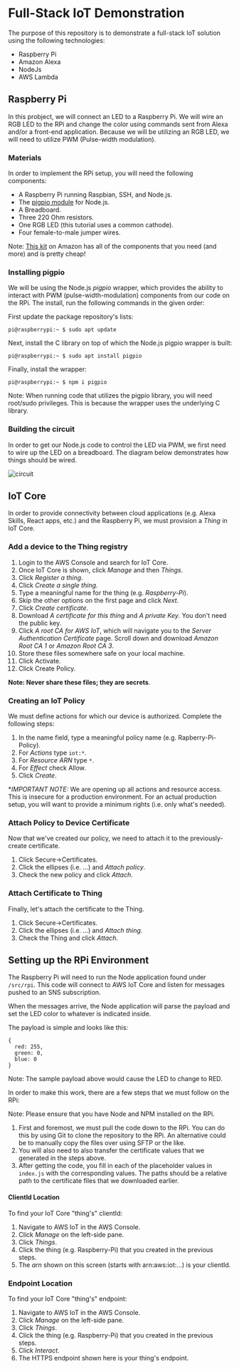 # Full-Stack IoT Demonstration

The purpose of this repository is to demonstrate a full-stack IoT solution using the following technologies:

- Raspberry Pi
- Amazon Alexa
- NodeJs
- AWS Lambda

## Raspberry Pi

In this probject, we will connect an LED to a Raspberry Pi. We will wire an RGB LED to the RPi and change the color using commands sent from Alexa and/or a front-end application. Because we will be utilizing an RGB LED, we will need to utilize PWM (Pulse-width modulation).

### Materials

In order to implement the RPi setup, you will need the following components:

- A Raspberry Pi running Raspbian, SSH, and Node.js.
- The [pigpio module](https://www.npmjs.com/package/pigpio) for Node.js.
- A Breadboard.
- Three 220 Ohm resistors.
- One RGB LED (this tutorial uses a common cathode).
- Four female-to-male jumper wires.

Note: [This kit](https://www.amazon.com/dp/B01ERPEMAC/ref=cm_sw_r_tw_dp_U_x_7J4CEb4HV4TNT) on Amazon has all of the components that you need (and more) and is pretty cheap!

### Installing pigpio

We will be using the Node.js *pigpio* wrapper, which provides the ability to interact with PWM (pulse-width-modulation) components from our code on the RPi. The install, run the following commands in the given order:

First update the package repository's lists:

```pi@raspberrypi:~ $ sudo apt update```

Next, install the C library on top of which the Node.js pigpio wrapper is built:

```pi@raspberrypi:~ $ sudo apt install pigpio```

Finally, install the wrapper:

```pi@raspberrypi:~ $ npm i pigpio```

Note: When running code that utilizes the pigpio library, you will need root/sudo privileges. This is because the wrapper uses the underlying C library.

### Building the circuit

In order to get our Node.js code to control the LED via PWM, we first need to wire up the LED on a breadboard. The diagram below demonstrates how things should be wired.

![circuit](circuit.png)

## IoT Core

In order to provide connectivity between cloud applications (e.g. Alexa Skills, React apps, etc.) and the Raspberry Pi, we must provision a *Thing* in IoT Core.

### Add a device to the Thing registry

1. Login to the AWS Console and search for IoT Core.
2. Once IoT Core is shown, click *Manage* and then *Things*.
3. Click *Register a thing*.
4. Click *Create a single thing*.
5. Type a meaningful name for the thing (e.g. *Raspberry-Pi*).
6. Skip the other options on the first page and click *Next*.
7. Click *Create certificate*.
8. Download *A certificate for this thing* and *A private Key*. You don't need the public key.
9. Click *A root CA for AWS IoT*, which will navigate you to the *Server Authentication Certificate* page. Scroll down and download *Amazon Root CA 1* or *Amazon Root CA 3*.
10. Store these files somewhere safe on your local machine. 
11. Click Activate.
12. Click Create Policy.

**Note: Never share these files; they are secrets**.

### Creating an IoT Policy

We must define actions for which our device is authorized. Complete the following steps:

1. In the name field, type a meaningful policy name (e.g. Rapberry-Pi-Policy).
2. For *Actions* type `iot:*`.
3. For *Resource ARN* type `*`.
4. For *Effect* check Allow.
5. Click *Create*.

**IMPORTANT NOTE:* We are opening up all actions and resource access. This is insecure for a production environment. For an actual production setup, you will want to provide a minimum rights (i.e. only what's needed).

### Attach Policy to Device Certificate

Now that we've created our policy, we need to attach it to the previously-create certificate.

1. Click Secure->Certificates.
2. Click the ellipses (i.e. ...) and *Attach policy*.
3. Check the new policy and click *Attach*.

### Attach Certificate to Thing

Finally, let's attach the certificate to the Thing.

1. Click Secure->Certificates.
2. Click the ellipses (i.e. ...) and *Attach thing*.
3. Check the Thing and click *Attach*.

## Setting up the RPi Environment

The Raspberry Pi will need to run the Node application found under `/src/rpi`. This code will connect to AWS IoT Core and listen for messages pushed to an SNS subscription. 

When the messages arrive, the Node application will parse the payload and set the LED color to whatever is indicated inside.

The payload is simple and looks like this:

```
{
  red: 255,
  green: 0,
  blue: 0
}
```

Note: The sample payload above would cause the LED to change to RED.

In order to make this work, there are a few steps that we must follow on the RPi:

Note: Please ensure that you have Node and NPM installed on the RPi.

1. First and foremost, we must pull the code down to the RPi. You can do this by using Git to clone the repository to the RPi. An alternative could be to manually copy the files over using SFTP or the like.
2. You will also need to also transfer the certificate values that we generated in the steps above.
3. After getting the code, you fill in each of the placeholder values in `index.js` with the corresponding values. The paths should be a relative path to the certificate files that we downloaded earlier.

#### ClientId Location

To find your IoT Core "thing's" clientId:

1. Navigate to AWS IoT in the AWS Console.
2. Click *Manage* on the left-side pane.
3. Click *Things*.
4. Click the thing (e.g. Raspberry-Pi) that you created in the previous steps.
5. The *arn* shown on this screen (starts with arn:aws:iot:...) is your clientId.

### Endpoint Location

To find your IoT Core "thing's" endpoint:

1. Navigate to AWS IoT in the AWS Console.
2. Click *Manage* on the left-side pane.
3. Click *Things*.
4. Click the thing (e.g. Raspberry-Pi) that you created in the previous steps.
5. Click *Interact*.
6. The HTTPS endpoint shown here is your thing's endpoint.

